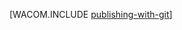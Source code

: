 ﻿<properties linkid="develop-dotnet-publishing-with-git" urlDisplayName="从源代码管理发布到 Azure 网站" pageTitle="从源代码管理发布到 Azure 网站" metaKeywords="Azure  Website GitHub, Azure  Website GitHub, Azure  Website Git, Azure  Website CodePlex, Azure  Website continuous publishing, BitBucket, Dropbox, GitHub, Mercurial" description="了解如何使用 Git 发布 Azure 网站，然后再启用从 Bitbucket、CodePlex、Dropbox、GitHub 或 Mercurial 进行连续部署。" metaCanonical="" services="web-sites" documentationCenter=".NET" title="" authors="timamm" solutions="" manager="paulettm" editor="mollybos" />





[WACOM.INCLUDE [publishing-with-git](../includes/publishing-with-git.md)]
